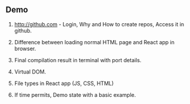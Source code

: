 
## Demo

1) http://github.com - Login, Why and How to create repos, Access it in github.

2) Difference between loading normal HTML page and React app in browser.

3) Final compilation result in terminal with port details. 

4) Virtual DOM.

5) File types in React app (JS, CSS, HTML)

6) If time permits, Demo state with a basic example.
